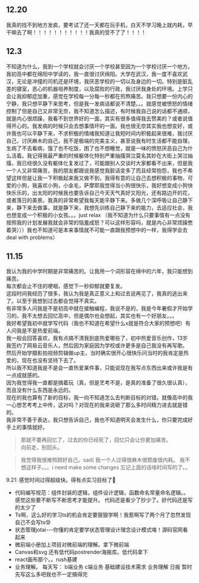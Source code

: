 ## 12.20
我真的找不到地方发疯，要考试了还一天都在玩手机，白天不学习晚上就内耗，早干嘛去了啊！！！！！！！！！！！我真的受不了了！！！！

## 12.3
不知道为什么，我到一个学校就会讨厌一个学校甚至因为一个学校讨厌一个地方。我初高中都在绵阳中学读的，我一直很讨厌绵阳。大学在武汉，我一度不喜欢武汉，无论是冲撞的司机还是环境，我厌恶学校的一切以及身边的一切。特别是脏乱差的寝室，恶心的机器培养制度，以及腐败的行政，我讨厌我身处的环境。上学只会让我抑郁症加重，感觉在学校每一分每一秒都在煎熬痛苦。我只想要一份内心的宁静，我只想平静下来思考，但是我一发病话都说不清楚。。。就感觉被愤怒的情绪控制了但是自己又非常无奈，我不知道怎么描述，有时候我自己说的话都不通顺，就是内心很烦躁，我看不到世界好的一面，其实有很多值得我去赞美的？或者说值得开心的。我发病的时候只会去想事情坏的一面。我也很无奈其实我也想变好，或许我也可以平静下来，不求积极的情绪我知道让我短时间内积极起来很难，我讨厌自己，讨厌麻木的自己，我不是极端的完美主义，甚至说我有时生活都不能自理，生病了不去看病，饿了也不吃饭，困了也不想睡觉，就是一味的愤怒厌恶自己为什么活着。我记得我最严重的时候躯体化特别严重抽搐哭泣莫名其妙在大街上哭泣抽搐，我已经很久没有躯体化复发过了，可能跟别人交谈时大家都看不出来，但是我一个人又非常痛苦，我的朋友都跟说我感觉我脏话变多了而且经常抱怨，我也不希望这样但是让我一下积极起来我又做不到，我得有意的让自己去想积极的事物，可爱的小狗，我喜欢小狗，小金毛，萨摩耶我觉得当小狗很快乐，我好想变成小狗快快乐乐的，出太阳的时候我也要告诉自己今天天气真好又阳光，还有路边开的花，或者落日的美景。我真的非常希望我每天能平静下来。多做几个深呼吸让自己静下来，静下来去做事，就是静下来，我想先训练自己静下来的能力，去适应社会，我也想变成一个积极的小女孩。。。just relax
（我不知道为什么只要事情有一点没有按照我的计划发展我就会非常的恼羞成怒？可以这样形容吗，就是内心非常烦躁憋着哭）））我也不知道可是本来事情就不可能一直跟我预想中的一样，我得学会去deal with problems）

## 11.15
我认为我的中学时期是非常痛苦的。让我用一个词形容在绵中的六年，我只能想到痛苦。<br>
每次都会止不住的哽咽，感觉下一秒抑郁就要复发。<br>
这段时间我经历了很多，我认为我是真正意义上和过去说再见了，我真的逃出来了。以至于我想到过去都会觉得不真实。<br>
有非常多人问我是不是初高中就在接触编程，我说不是的，我是今年暑假才开始学习的。我不太想去回忆高中，但是偶尔也会想起，其实也有一个好朋友。。。<br>
我好希望我初中就学写代码（我也不知道在希望什么x就是符合大家的预想吧）有人问我是不是热爱前端。<br>
我一般会回答喜欢，我有点搞不清我到底热爱哪些了，初中热爱音乐创作，13岁我签约了网易云音乐人，然后因为家庭因为学校或许更多是自己我没有再写歌。<br>
然后开始学摄影拍视频剪辑做up主，当时确实很开心很快乐问当时的我肯定是热爱的，现在也没有坚持下去了。<br>
所以我不知道我是不是会一直热爱某件事，只能说现在我写点东西出来或许我是有一点成就感的。<br>
因为我觉得我一直都是搞着玩（真，但是艺考不是，是真的准备了很久很认真），而且没有什么东西是永远的。<br>
现在的我也算有了新的目标，我一向不知道怎么去判断目标的对错。就像高中的我一心想艺考考上中传，这对吗？对现在的我来说砸了那么多时间精力进去就是错的。<br>
我非常不善于表达，我只想告诉自己，我也不知道明天会发生什么，你只要完成好手上的事情就好。<br>
> 那就不要再回忆了，过去的你已经死了，回忆只会让你更加痛苦。<br>
> 向前走，别回头。<br>




> 我觉得我很难照顾好自己。sad( 我一个人过得很麻木很颓废很内耗。
我不想这样子。。。i need make some changes
忘记上面的话啥时间写的了。。

9.21:
感觉时间过得超级快。得有点实习目标了🎯
- 代码编写规范：组件封装的逻辑，组件设计逻辑，函数命名常量命名逻辑。。感觉这些要不断写不断思考才能提升。
代码还是看少了抄少了。好代码还是写的太少了
- Ts啊，这么好的学习ts的机会肯定要狠狠学啊！我惹啊写了两个月了忽然发现自己不会写ts😰
- 状态管理jotai---你懂的肯定要学状态管理设计理念设计模式咯！源码官网看起来
- 微前端小册加上项目对微前端的理解。拿下微前端
- Canvas和svg 还有低代码postrender海报库。低代码拿下
- react画布那个。。rush基建
- 业务理解。
每天写：
b端业务
c端业务
基础建设技术需求
业务理解
日报
暂时先写这么多吧我也不一定搞得完

